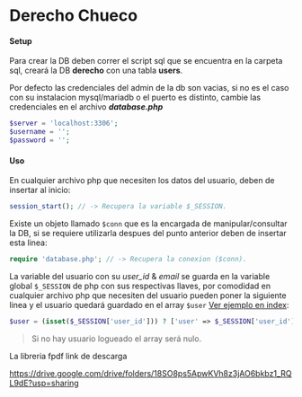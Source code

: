 # Derecho Chueco

#### Setup
Para crear la DB deben correr el script sql que se encuentra en la carpeta sql, creará la DB **derecho** con una tabla **users**.

Por defecto las credenciales del admin de la db son vacias, si no es el caso con su instalacion mysql/mariadb o el puerto es distinto, cambie las credenciales en el archivo ***database.php***
```php
$server = 'localhost:3306';
$username = '';
$password = '';
```

#### Uso
En cualquier archivo php que necesiten los datos del usuario, deben de insertar al inicio:
```php
session_start(); // -> Recupera la variable $_SESSION.
```

Existe un objeto llamado ```$conn``` que es la encargada de manipular/consultar la DB, si se requiere utilizarla despues del punto anterior deben de insertar esta linea:
```php
require 'database.php'; // -> Recupera la conexion ($conn).
```

La variable del usuario con su *user_id* & *email* se guarda en la variable global ```$_SESSION``` de php con sus respectivas llaves, por comodidad en cualquier archivo php que necesiten del usuario pueden poner la siguiente linea y el usuario quedará guardado en el array ```$user```
[Ver ejemplo en index](https://github.com/manuelbatres/derecho/blob/main/index.php#4):
```php
$user = (isset($_SESSION['user_id'])) ? ['user' => $_SESSION['user_id'], 'email' => $_SESSION['email']] : null;
```

> Si no hay usuario logueado el array será nulo.

La libreria  fpdf link de descarga

https://drive.google.com/drive/folders/18SO8ps5ApwKVh8z3jAO6bkbz1_RQL9dE?usp=sharing
